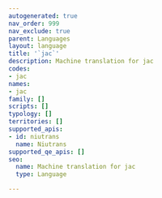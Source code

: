 ```yaml
---
autogenerated: true
nav_order: 999
nav_exclude: true
parent: Languages
layout: language
title: '`jac`'
description: Machine translation for jac
codes:
- jac
names:
- jac
family: []
scripts: []
typology: []
territories: []
supported_apis:
- id: niutrans
  name: Niutrans
supported_qe_apis: []
seo:
  name: Machine translation for jac
  type: Language

---
```


